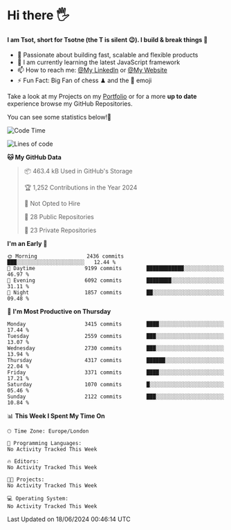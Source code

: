 # Hi there :raised_hand_with_fingers_splayed:
#### I am Tsot, short for Tsotne (the T is silent :wink:). I build & break things :space_invader:
- :telescope: Passionate about building fast, scalable and flexible products
- :seedling: I am currently learning the latest JavaScript framework 
- :mailbox: How to reach me: [@My LinkedIn](https://www.linkedin.com/in/tsotne-gvadzabia/) or [@My Website](https://tsotne.co.uk/contact)
- :zap: Fun Fact: Big Fan of chess ♟ and the 👾 emoji

Take a look at my Projects on my [Portfolio](https://tsotne.co.uk/) or for a more **up to date** experience browse my GitHub Repositories.

You can see some statistics below!:space_invader:
<!--START_SECTION:waka-->
![Code Time](http://img.shields.io/badge/Code%20Time-761%20hrs%202%20mins-blue)

![Lines of code](https://img.shields.io/badge/From%20Hello%20World%20I%27ve%20Written-6.5%20million%20lines%20of%20code-blue)

**🐱 My GitHub Data** 

> 📦 463.4 kB Used in GitHub's Storage 
 > 
> 🏆 1,252 Contributions in the Year 2024
 > 
> 🚫 Not Opted to Hire
 > 
> 📜 28 Public Repositories 
 > 
> 🔑 23 Private Repositories 
 > 
**I'm an Early 🐤** 

```text
🌞 Morning                2436 commits        ███░░░░░░░░░░░░░░░░░░░░░░   12.44 % 
🌆 Daytime                9199 commits        ████████████░░░░░░░░░░░░░   46.97 % 
🌃 Evening                6092 commits        ████████░░░░░░░░░░░░░░░░░   31.11 % 
🌙 Night                  1857 commits        ██░░░░░░░░░░░░░░░░░░░░░░░   09.48 % 
```
📅 **I'm Most Productive on Thursday** 

```text
Monday                   3415 commits        ████░░░░░░░░░░░░░░░░░░░░░   17.44 % 
Tuesday                  2559 commits        ███░░░░░░░░░░░░░░░░░░░░░░   13.07 % 
Wednesday                2730 commits        ███░░░░░░░░░░░░░░░░░░░░░░   13.94 % 
Thursday                 4317 commits        ██████░░░░░░░░░░░░░░░░░░░   22.04 % 
Friday                   3371 commits        ████░░░░░░░░░░░░░░░░░░░░░   17.21 % 
Saturday                 1070 commits        █░░░░░░░░░░░░░░░░░░░░░░░░   05.46 % 
Sunday                   2122 commits        ███░░░░░░░░░░░░░░░░░░░░░░   10.84 % 
```


📊 **This Week I Spent My Time On** 

```text
🕑︎ Time Zone: Europe/London

💬 Programming Languages: 
No Activity Tracked This Week

🔥 Editors: 
No Activity Tracked This Week

🐱‍💻 Projects: 
No Activity Tracked This Week

💻 Operating System: 
No Activity Tracked This Week
```


 Last Updated on 18/06/2024 00:46:14 UTC
<!--END_SECTION:waka-->
